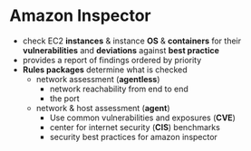 # Amazon Inspector

- check EC2 **instances** & instance **OS** & **containers** for their **vulnerabilities** and **deviations** against **best practice**
- provides a report of findings ordered by priority
- **Rules packages** determine what is checked
    - network assessment (**agentless**)
        - network reachability from end to end
        - the port
    - network & host assessment (**agent**)
        - Use common vulnerabilities and exposures (**CVE**)
        - center for internet security (**CIS**) benchmarks
        - security best practices for amazon inspector
